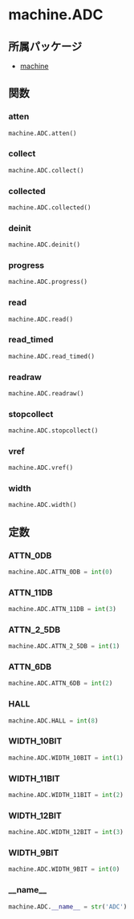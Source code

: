 # machine.ADC

## 所属パッケージ
- [machine](../../module/machine)

## 関数

### atten
```python
machine.ADC.atten()
```

### collect
```python
machine.ADC.collect()
```

### collected
```python
machine.ADC.collected()
```

### deinit
```python
machine.ADC.deinit()
```

### progress
```python
machine.ADC.progress()
```

### read
```python
machine.ADC.read()
```

### read\_timed
```python
machine.ADC.read_timed()
```

### readraw
```python
machine.ADC.readraw()
```

### stopcollect
```python
machine.ADC.stopcollect()
```

### vref
```python
machine.ADC.vref()
```

### width
```python
machine.ADC.width()
```

## 定数

### ATTN\_0DB
```python
machine.ADC.ATTN_0DB = int(0)
```

### ATTN\_11DB
```python
machine.ADC.ATTN_11DB = int(3)
```

### ATTN\_2\_5DB
```python
machine.ADC.ATTN_2_5DB = int(1)
```

### ATTN\_6DB
```python
machine.ADC.ATTN_6DB = int(2)
```

### HALL
```python
machine.ADC.HALL = int(8)
```

### WIDTH\_10BIT
```python
machine.ADC.WIDTH_10BIT = int(1)
```

### WIDTH\_11BIT
```python
machine.ADC.WIDTH_11BIT = int(2)
```

### WIDTH\_12BIT
```python
machine.ADC.WIDTH_12BIT = int(3)
```

### WIDTH\_9BIT
```python
machine.ADC.WIDTH_9BIT = int(0)
```

### \_\_name\_\_
```python
machine.ADC.__name__ = str('ADC')
```
